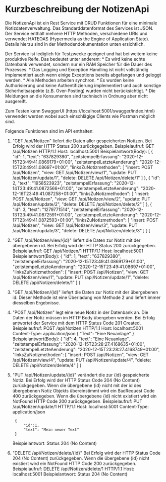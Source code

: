 # Kurzbeschreibung der NotizenApi

Die NotizenApi ist ein Rest Service mit CRUD Funktionen für eine minimale Notizdatenverwaltung. Das Standarddatenformat des Services ist JSON. Der Service enthält mehrere HTTP Methoden, verschiedene URIs und verwendet HATEOAS (Hypermedia as the Engine of Application State). Details hierzu sind in der Methodendokumentation unten ersichtlich.

Der Service ist lediglich für Testzwecke geeignet und hat bei weitem keine produktive Reife. Das bedeutet unter anderem: 
    * Es wird keine echte Datenbank verwendet, sondern nur ein RAM Speicher für die Dauer des Prozesses.
    * Das Logging und Exception Handling ist nicht vollständig implementiert auch wenn einige Exceptions bereits abgefangen und geloggt werden.
    * Alle Methoden arbeiten synchron.
    * Es wurden keine Authorisierung und keine Authentifizierung implementiert und auch sonstige Sicherheitsaspekte (z.B. Over-Posting) wurden nicht berücksichtigt.
    * Die Meldungen an die Konsumenten sind technisch in Ordnung aber nicht ausgereift.
     
Zum Testen kann SwaggerUI (https://localhost:5001/swagger/index.html) verwendet werden wobei auch einschlägige Clients wie Postman möglich sind.

Folgende Funktionen sind im API enthalten:
1. "GET /api/Notizen" liefert die Daten aller gespeicherten Notizen. Bei Erfolg wird der HTTP Status 200 zurückgegeben.
    Beispielaufruf:
        GET /api/Notizen HTTP/1.1
        Host: localhost:5001
    Beispielantwort(Body):
    [
        {
            "id": 1,
            "text": "637829380",
            "zeitstempelErfassung": "2020-12-15T23:49:41.0869179+01:00",
            "zeitstempelLetzteAenderung": "2020-12-15T23:49:41.08697+01:00",
            "linksZuNotizmethoden": [
                "insert: POST /api/Notizen",
                "view: GET /api/Notizen/view/1",
                "update: PUT /api/Notizen/update/1",
                "delete: DELETE /api/Notizen/delete/1"
            ]
        },
        {
            "id": 2,
            "text": "1958523923",
            "zeitstempelErfassung": "2020-12-14T23:49:41.0872566+01:00",
            "zeitstempelLetzteAenderung": "2020-12-16T23:49:41.087258+01:00",
            "linksZuNotizmethoden": [
                "insert: POST /api/Notizen",
                "view: GET /api/Notizen/view/2",
                "update: PUT /api/Notizen/update/2",
                "delete: DELETE /api/Notizen/delete/2"
            ]
        },
        {
            "id": 3,
            "text": "1279771514",
            "zeitstempelErfassung": "2020-12-13T23:49:41.0872591+01:00",
            "zeitstempelLetzteAenderung": "2020-12-17T23:49:41.0872593+01:00",
            "linksZuNotizmethoden": [
                "insert: POST /api/Notizen",
                "view: GET /api/Notizen/view/3",
                "update: PUT /api/Notizen/update/3",
                "delete: DELETE /api/Notizen/delete/3"
            ]
        }
    ]
2. "GET /api/Notizen/view/{id}" liefert die Daten zur Notiz mit der übergebenen id. Bei Erfolg wird der HTTP Status 200 zurückgegeben.
    Beispielaufruf:
        GET /api/Notizen/1 HTTP/1.1
        Host: localhost:5001
    Beispielantwort(Body):
       {
            "id": 1,
            "text": "637829380",
            "zeitstempelErfassung": "2020-12-15T23:49:41.0869179+01:00",
            "zeitstempelLetzteAenderung": "2020-12-15T23:49:41.08697+01:00",
            "linksZuNotizmethoden": [
                "insert: POST /api/Notizen",
                "view: GET /api/Notizen/view/1",
                "update: PUT /api/Notizen/update/1",
                "delete: DELETE /api/Notizen/delete/1"
            ]
        }

3. "GET /api/Notizen/{id}" liefert die Daten zur Notiz mit der übergebenen id. Dieser Methode ist eine Überladung von Methode 2 und liefert immer diesselben Ergebnisse. 
4. "POST /api/Notizen" legt eine neue Notiz in der Datenbank an. Die Daten der Notiz müssen im HTTP Body übergeben werden. Bei Erfolg antwortet der Service mit dem HTTP Status Code 201 Created.
    Beispielaufruf:
        POST /api/Notizen HTTP/1.1
        Host: localhost:5001
        Content-Type: application/json
        {
            "Text": "Eine Neuanlage"
        }
    Beispielantwort(Body):
    {
        "id": 4,
        "text": "Eine Neuanlage",
        "zeitstempelErfassung": "2020-12-15T23:28:27.4168635+01:00",
        "zeitstempelLetzteAenderung": "2020-12-15T23:28:27.4168749+01:00",
        "linksZuNotizmethoden": [
            "insert: POST /api/Notizen",
            "view: GET /api/Notizen/view/4",
            "update: PUT /api/Notizen/update/4",
            "delete: DELETE /api/Notizen/delete/4"
        ]
    }
5. "PUT /api/Notizen/update/{id}" verändert die zur {id} gespeicherte Notiz. 
Bei Erfolg wird der HTTP Status Code 204 (No Content) zurückgegeben.
Wenn die übergebene {id} nicht mit der id des übergebenen Notiz Objekts übereinstimmt wird ein BadRequest Code 400 zurückgegeben. 
Wenn die übergebene {id} nicht existiert wird ein NotFound HTTP Code 200 zurückgegeben. 
    Beispielaufruf:
        PUT /api/Notizen/update/1 HTTP/1.1
        Host: localhost:5001
        Content-Type: application/json

        {
            "id":1,
            "text": "Mein neuer Text"
        }
    Beispielantwort:
        Status 204 (No Content)
6. "DELETE /api/Notizen/delete/{id}"
Bei Erfolg wird der HTTP Status Code 204 (No Content) zurückgegeben.
Wenn die übergebene {id} nicht existiert wird ein NotFound HTTP Code 200 zurückgegeben. 
    Beispielaufruf:
        DELETE /api/Notizen/delete/1 HTTP/1.1
        Host: localhost:5001
    Beispielantwort:
        Status 204 (No Content)
